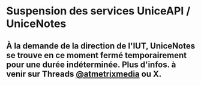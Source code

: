 # Suspension des services UniceAPI / UniceNotes
## À la demande de la direction de l'IUT, UniceNotes se trouve en ce moment fermé temporairement pour une durée indéterminée. Plus d'infos. à venir sur Threads [@atmetrixmedia](https://threads.net/@atmetrixmedia) ou X.

